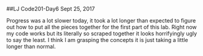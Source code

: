 ##LJ Code201-Day6
Sept 25, 2017

Progress was a lot slower today, it took a lot longer than expected to figure out how to put all the pieces together for the first part of this lab. Right now my code works but its literally so scraped together it looks horrifyingly ugly to say the least. I think I am grasping the concepts it is just taking a little longer than normal.
